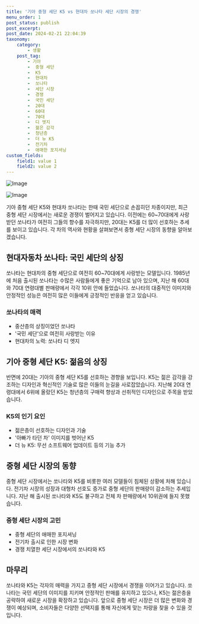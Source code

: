 ```yaml
---
title: '기아 중형 세단 K5 vs 현대차 쏘나타 세단 시장의 경쟁'
menu_order: 1
post_status: publish
post_excerpt: 
post_date: 2024-02-21 22:04:39
taxonomy:
    category:
        - 생활
    post_tag:
        - 기아
        -  중형 세단
        -  K5
        -  현대차
        -  쏘나타
        -  세단 시장
        -  경쟁
        -  국민 세단
        -  20대
        -  60대
        -  70대
        -  디 엣지
        -  젊은 감각
        -  청년층
        -  더 뉴 K5
        -  전기차
        -  애매한 포지셔닝
custom_fields:
    field1: value 1
    field2: value 2
---
```


![Image](https://imgnews.pstatic.net/image/015/2024/02/21/0004950856_001_20240221083301037.jpg?type=w647)

![Image](https://imgnews.pstatic.net/image/015/2024/02/21/0004950856_002_20240221083301068.jpg?type=w647)

기아 중형 세단 K5와 현대차 쏘나타는 한때 국민 세단으로 손꼽히던 차종이지만, 최근 중형 세단 시장에서는 새로운 경쟁이 벌어지고 있습니다. 이전에는 60~70대에게 사랑받던 쏘나타가 여전히 그들의 향수를 자극하지만, 20대는 K5를 더 많이 선호하는 추세를 보이고 있습니다. 각 차의 역사와 현황을 살펴보면서 중형 세단 시장의 동향을 알아보겠습니다.
## 현대자동차 쏘나타: 국민 세단의 상징
쏘나타는 현대차의 중형 세단으로 여전히 60~70대에게 사랑받는 모델입니다. 1985년에 처음 출시된 쏘나타는 수많은 사람들에게 좋은 기억으로 남아 있으며, 지난 해 60대와 70대 연령대별 판매량에서 각각 10위 안에 들었습니다. 쏘나타의 대중적인 이미지와 안정적인 성능은 여전히 많은 이들에게 긍정적인 반응을 얻고 있습니다.
### 쏘나타의 매력
- 중산층의 상징이었던 쏘나타
- '국민 세단'으로 여전히 사랑받는 이유
- 현대차의 노력: 쏘나타 디 엣지
## 기아 중형 세단 K5: 젊음의 상징
반면에 20대는 기아의 중형 세단 K5를 선호하는 경향을 보입니다. K5는 젊은 감각을 강조하는 디자인과 혁신적인 기술로 많은 이들의 눈길을 사로잡았습니다. 지난해 20대 연령대에서 6위에 올랐던 K5는 청년층의 구매력 향상과 선취적인 디자인으로 주목을 받았습니다.
### K5의 인기 요인
- 젊은층이 선호하는 디자인과 기술
- '아빠가 타던 차' 이미지를 벗어난 K5
- 더 뉴 K5: 무선 소프트웨어 업데이트 등의 기능 추가
## 중형 세단 시장의 동향
중형 세단 시장에서는 쏘나타와 K5를 비롯한 여러 모델들이 침체된 상황에 처해 있습니다. 전기차 시장의 성장과 대형차 선호도 증가로 중형 세단의 판매량이 감소하는 추세입니다. 지난 해 출시된 쏘나타와 K5도 불구하고 전체 차 판매량에서 10위권에 들지 못했습니다.
### 중형 세단 시장의 고민
- 중형 세단의 애매한 포지셔닝
- 전기차 출시로 인한 시장 변화
- 경쟁 치열한 세단 시장에서의 쏘나타와 K5
## 마무리
쏘나타와 K5는 각자의 매력을 가지고 중형 세단 시장에서 경쟁을 이어가고 있습니다. 쏘나타는 국민 세단의 이미지를 지키며 안정적인 판매를 유지하고 있으나, K5는 젊은층을 공략하여 새로운 시장을 확장하고 있습니다. 앞으로 중형 세단 시장은 더 많은 변화와 경쟁이 예상되며, 소비자들은 다양한 선택지를 통해 자신에게 맞는 차량을 찾을 수 있을 것입니다.
